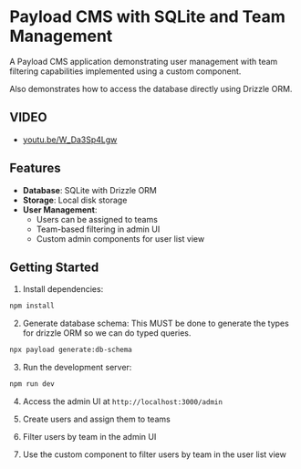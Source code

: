 # Payload CMS with SQLite and Team Management

A Payload CMS application demonstrating user management with team filtering capabilities implemented using a custom component.

Also demonstrates how to access the database directly using Drizzle ORM.

## VIDEO
- [youtu.be/W_Da3Sp4Lgw](https://youtu.be/W_Da3Sp4Lgw)

## Features

- **Database**: SQLite with Drizzle ORM
- **Storage**: Local disk storage
- **User Management**:
  - Users can be assigned to teams
  - Team-based filtering in admin UI
  - Custom admin components for user list view

## Getting Started

1. Install dependencies:

```bash
npm install
```

2. Generate database schema:
   This MUST be done to generate the types for drizzle ORM so we can do typed queries.

```bash
npx payload generate:db-schema
```

3. Run the development server:

```bash
npm run dev
```

4. Access the admin UI at `http://localhost:3000/admin`

5. Create users and assign them to teams

6. Filter users by team in the admin UI

7. Use the custom component to filter users by team in the user list view
